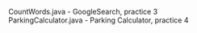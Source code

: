 CountWords.java - GoogleSearch, practice 3</br>
ParkingCalculator.java - Parking Calculator, practice 4</br>
